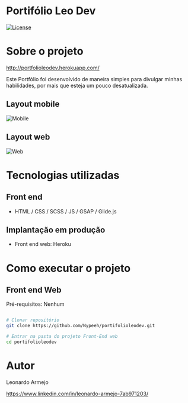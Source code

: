 # Portifólio Leo Dev
[![License](https://img.shields.io/github/license/nypeeh/portifolioleodev)](https://github.com/Nypeeh/portifolioleodev/blob/main/LICENSE) 

# Sobre o projeto

http://portfolioleodev.herokuapp.com/

Este Portfólio foi desenvolvido de maneira simples para divulgar minhas habilidades, por mais que esteja um pouco desatualizada.

## Layout mobile
![Mobile](https://user-images.githubusercontent.com/71713087/109831395-2960b980-7c1e-11eb-901d-c290bad6c2dd.png)


## Layout web
![Web](https://user-images.githubusercontent.com/71713087/109831333-15b55300-7c1e-11eb-97ab-0c2169b484a1.png)


# Tecnologias utilizadas

## Front end
- HTML / CSS / SCSS / JS / GSAP / Glide.js

## Implantação em produção
- Front end web: Heroku

# Como executar o projeto

## Front end Web
Pré-requisitos: Nenhum

```bash

# Clonar repositório
git clone https://github.com/Nypeeh/portifolioleodev.git

# Entrar na pasta do projeto Front-End web
cd portifolioleodev

```

# Autor

Leonardo Armejo

https://www.linkedin.com/in/leonardo-armejo-7ab971203/
